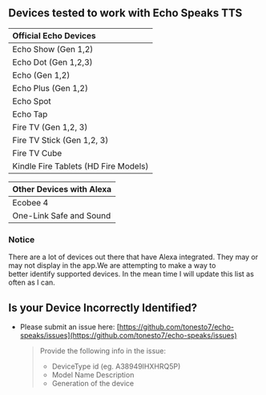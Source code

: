 ## Devices tested to work with Echo Speaks TTS

| **Official Echo Devices** |
|:-------------------------------------|
| Echo Show (Gen 1,2)                  |
| Echo Dot (Gen 1,2,3)                 |
| Echo (Gen 1,2)                       |
| Echo Plus (Gen 1,2)                  |
| Echo Spot                            |
| Echo Tap                             |
| Fire TV (Gen 1,2, 3)                 |
| Fire TV Stick (Gen 1,2, 3)           |
| Fire TV Cube                         |
| Kindle Fire Tablets (HD Fire Models) |

| **Other Devices with Alexa** |
|:------------------------------|
| Ecobee 4                      |
| One-Link Safe and Sound       |

### Notice

 There are a lot of devices out there that have Alexa integrated. They may or may not display in the app.We are attempting to make a way to better identify supported devices.
 In the mean time I will update this list as often as I can.

## Is your Device Incorrectly Identified?

 + Please submit an issue here: [https://github.com/tonesto7/echo-speaks/issues](https://github.com/tonesto7/echo-speaks/issues)
   > Provide the following info in the issue:
   >* DeviceType id (eg. A38949IHXHRQ5P)
   >* Model Name Description
   >* Generation of the device
